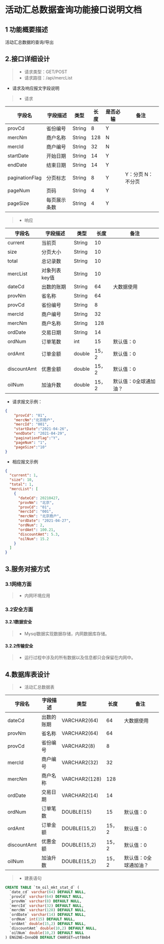 # 活动汇总数据查询功能接口说明文档

## 1 功能概要描述
活动汇总数据的查询/导出

## 2.接口详细设计

>* 请求类型：GET/POST 
>* 请求路径：/api/mercList

* 请求及响应报文字段说明

>* 请求

|字段名|字段描述|类型|长度|是否必输|备注|
|---|---|---|---|---|---|
|provCd|省份编号|String |  8	|Y	||
|mercNm|商户名称|String|	128	|N	||
|mercId|商户编号|String|   32	|N	||
|startDate|开始日期|String|	14	|Y|	|
|endDate|结束日期	|String|	14	|Y|	|
|paginationFlag|分页标志	|String|	8	|Y	|Y：分页 N：不分页|
|pageNum|页码|String|	4	|Y	|
|pageSize|每页展示条数	|String|	4	|Y|	|

>* 响应

|字段名	|字段描述	|类型	|            长度	 |  备注|
|---|---|---|---|---|
|current        |当前页|String|10||
|size        |分页大小|String|10||
|total        |总记录数|String|10||
|mercList        |对象列表key值|String|10||
|dateCd        |出数的账期|String|64|大数据使用|
|provNm	        |省名称|String	|    64	||
|provCd	        |省份编号|String |   8	||
|mercId	        |商户编号|String|	32	||
|mercNm	        |商户名称|String|	128	||
|ordDate        |交易日期|String|	14	||
|ordNum	        |订单笔数|int	 |   15	|默认值：0|
|ordAmt	        |订单金额|double|	15，2|	默认值：0|
|discountAmt	|优惠金额	|double|	15，2|	默认值：0|
|oilNum	        |加油升数	|double|	15，2|	默认值：0全球通加油？|


* 请求报文示例：
```json
{
    "provCd": "01",
    "mercNm":"北京商户",
    "mercId": "001",
    "startDate":"2021-04-26",
    "endDate": "2021-04-29",
    "paginationFlag":"Y",
    "pageNum": "1",
    "pageSize":"10"
}
```
* 相应报文示例
```json
{
  "current": 1,
  "size": 10,
  "total": 1,
  "mercList": [
    {
      "dateCd": 20210427,
      "provNm": "北京",
      "provCd": "01",
      "mercId": "001",
      "mercNm": "北京商户",
      "ordDate": "2021-04-27",
      "ordNum": 2,
      "ordAmt": 100.21,
      "discountAmt": 5.3,
      "oilNum": 15.2
    }
  ]
}
```

## 3.服务对接方式

### 3.1网络方面

>* 内网环境应用

### 3.2安全方面

#### 3.2.1数据安全

>* Mysql数据实现数据存储，内网数据库存储。

#### 3.2.2传输安全

>* 运行过程中涉及的所有数据以及信息都只会保留在内网中。

## 4.数据库表设计

>* 活动汇总数据表

|字段名	|字段描述	|类型	|            长度	 |  备注|
|---|---|---|---|---|
|dateCd        |出数的账期|    VARCHAR2(64)|64|大数据使用|
|provNm	        |省名称|   VARCHAR2(64)	|    64	||
|provCd	        |省份编号|  VARCHAR2(8) |   8	||
|mercId	        |商户编号|  VARCHAR2(32)|	32	||
|mercNm	        |商户名称|  VARCHAR2(128)|	128	||
|ordDate        |交易日期|  VARCHAR2(14)|	14	||
|ordNum	        |订单笔数|  DOUBLE(15)|   15	|默认值：0|
|ordAmt	        |订单金额|  DOUBLE(15,2) |15，2|	默认值：0|
|discountAmt	|优惠金额	| DOUBLE(15,2)|	15，2|	默认值：0|
|oilNum	        |加油升数	| DOUBLE(15,2)|	15，2|	默认值：0全球通加油？|

>* 建表语句

```sql
CREATE TABLE `tm_oil_mkt_stat_d` (
  `date_cd` varchar(64) DEFAULT NULL,
  `provCd` varchar(64) DEFAULT NULL,
  `provNm` varchar(8) DEFAULT NULL,
  `mercId` varchar(32) DEFAULT NULL,
  `mercNm` varchar(128) DEFAULT NULL,
  `ordDate` varchar(14) DEFAULT NULL,
  `ordNum` int(15) DEFAULT NULL,
  `ordAmt` double(15,2) DEFAULT NULL,
  `discountAmt` double(10,2) DEFAULT NULL,
  `oilNum` double(10,2) DEFAULT NULL
) ENGINE=InnoDB DEFAULT CHARSET=utf8mb4
```
